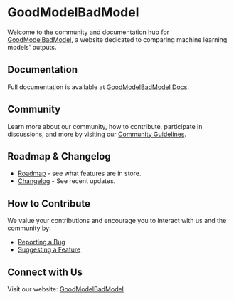 # GoodModelBadModel

Welcome to the community and documentation hub for [GoodModelBadModel](https://goodmodelbadmodel.com/), a website dedicated to comparing machine learning models' outputs. 

## Documentation
Full documentation is available at [GoodModelBadModel Docs](http://docs.goodmodelbadmodel.com/).


## Community
Learn more about our community, how to contribute, participate in discussions, and more by visiting our [Community Guidelines](community.md).


## Roadmap & Changelog

- [Roadmap](https://github.com/orgs/AshbySowell/projects/6) - see what features are in store.
- [Changelog](https://changelog.goodmodelbadmodel.com/) - See recent updates.

  
## How to Contribute
We value your contributions and encourage you to interact with us and the community by:
- [Reporting a Bug](https://github.com/AshbySowell/GoodModelBadModel/issues)
- [Suggesting a Feature](https://github.com/AshbySowell/GoodModelBadModel/discussions)


## Connect with Us
Visit our website: [GoodModelBadModel](https://goodmodelbadmodel.com/)
